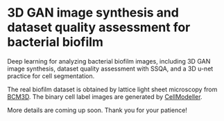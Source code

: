 # 3D GAN image synthesis and dataset quality assessment for bacterial biofilm
Deep learning for analyzing bacterial biofilm images, including 3D GAN image synthesis, dataset quality assessment with SSQA, and a 3D u-net practice for cell segmentation.

The real biofilm dataset is obtained by lattice light sheet microscopy from [BCM3D](https://github.com/GahlmannLab/BCM3D). The binary cell label images are generated by [CellModeller](https://haselofflab.github.io/CellModeller/).


More details are coming up soon. Thank you for your patience!
